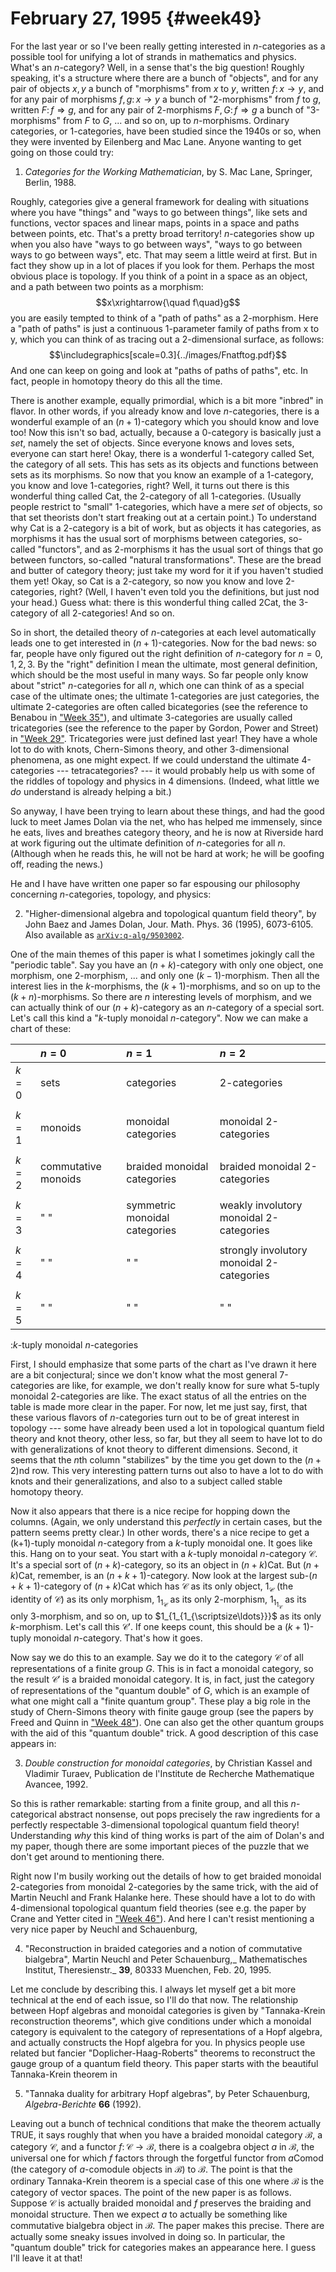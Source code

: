 # February 27, 1995 {#week49}

For the last year or so I've been really getting interested in
$n$-categories as a possible tool for unifying a lot of strands in
mathematics and physics. What's an $n$-category? Well, in a sense that's
the big question! Roughly speaking, it's a structure where there are a
bunch of "objects", and for any pair of objects $x,y$ a bunch of
"morphisms" from $x$ to $y$, written $f\colon x \to y$, and for any pair of
morphisms $f, g\colon x \to y$ a bunch of "2-morphisms" from $f$ to $g$, written $F\colon f \Rightarrow g$, and for any pair of 2-morphisms $F, G\colon f \Rightarrow g$ a bunch of
"3-morphisms" from $F$ to $G$, ... and so on, up to $n$-morphisms. Ordinary
categories, or 1-categories, have been studied since the 1940s or so,
when they were invented by Eilenberg and Mac Lane. Anyone wanting to get
going on those could try:

1) _Categories for the Working Mathematician_, by S. Mac Lane, Springer, Berlin, 1988.

Roughly, categories give a general framework for dealing with situations
where you have "things" and "ways to go between things", like sets
and functions, vector spaces and linear maps, points in a space and
paths between points, etc. That's a pretty broad territory!
$n$-categories show up when you also have "ways to go between ways",
"ways to go between ways to go between ways", etc. That may seem a
little weird at first. But in fact they show up in a lot of places if
you look for them. Perhaps the most obvious place is topology. If you
think of a point in a space as an object, and a path between two points
as a morphism:
$$x\xrightarrow{\quad f\quad}g$$
you are easily tempted to think of a "path of paths" as a 2-morphism.
Here a "path of paths" is just a continuous 1-parameter family of
paths from x to y, which you can think of as tracing out a $2$-dimensional
surface, as follows:
$$\includegraphics[scale=0.3]{../images/Fnatftog.pdf}$$
And one can keep on going and look at "paths of paths of paths", etc.
In fact, people in homotopy theory do this all the time.

There is another example, equally primordial, which is a bit more
"inbred" in flavor. In other words, if you already know and love
$n$-categories, there is a wonderful example of an $(n+1)$-category which
you should know and love too! Now this isn't so bad, actually, because
a 0-category is basically just a *set*, namely the set of objects. Since
everyone knows and loves sets, everyone can start here! Okay, there is a
wonderful 1-category called Set, the category of all sets. This has sets
as its objects and functions between sets as its morphisms. So now that
you know an example of a 1-category, you know and love 1-categories,
right? Well, it turns out there is this wonderful thing called Cat, the
2-category of all 1-categories. (Usually people restrict to "small"
1-categories, which have a mere *set* of objects, so that set theorists
don't start freaking out at a certain point.) To understand why Cat is
a 2-category is a bit of work, but as objects it has categories, as
morphisms it has the usual sort of morphisms between categories,
so-called "functors", and as 2-morphisms it has the usual sort of
things that go between functors, so-called "natural transformations".
These are the bread and butter of category theory; just take my word for
it if you haven't studied them yet! Okay, so Cat is a 2-category, so
now you know and love 2-categories, right? (Well, I haven't even told
you the definitions, but just nod your head.) Guess what: there is this
wonderful thing called 2Cat, the 3-category of all 2-categories! And so
on.

So in short, the detailed theory of $n$-categories at each level
automatically leads one to get interested in $(n+1)$-categories. Now for
the bad news: so far, people have only figured out the right definition
of $n$-category for $n = 0, 1, 2, 3$. By the "right" definition I mean
the ultimate, most general definition, which should be the most useful
in many ways. So far people only know about "strict" $n$-categories for
all $n$, which one can think of as a special case of the ultimate ones;
the ultimate 1-categories are just categories, the ultimate 2-categories
are often called bicategories (see the reference to Benabou in
["Week 35"](#week35)), and ultimate 3-categories are usually called
tricategories (see the reference to the paper by Gordon, Power and
Street) in ["Week 29"](#week29). Tricategories were just defined last
year! They have a whole lot to do with knots, Chern-Simons theory, and
other $3$-dimensional phenomena, as one might expect. If we could
understand the ultimate 4-categories --- tetracategories? --- it would
probably help us with some of the riddles of topology and physics in 4
dimensions. (Indeed, what little we *do* understand is already helping a
bit.)

So anyway, I have been trying to learn about these things, and had the
good luck to meet James Dolan via the net, who has helped me immensely,
since he eats, lives and breathes category theory, and he is now at
Riverside hard at work figuring out the ultimate definition of
$n$-categories for all $n$. (Although when he reads this, he will not be
hard at work; he will be goofing off, reading the news.)

He and I have have written one paper so far espousing our philosophy
concerning $n$-categories, topology, and physics:

2) "Higher-dimensional algebra and topological quantum field theory", by John Baez and James Dolan, Jour. Math. Phys. 36 (1995), 6073-6105. Also available as [`arXiv:q-alg/9503002`](http://arxiv.org/abs/q-alg/9503002).

One of the main themes of this paper is what I sometimes jokingly call
the "periodic table". Say you have an $(n+k)$-category with only one
object, one morphism, one 2-morphism, ... and only one $(k-1)$-morphism.
Then all the interest lies in the $k$-morphisms, the $(k+1)$-morphisms, and
so on up to the $(k+n)$-morphisms. So there are $n$ interesting levels of
morphism, and we can actually think of our $(n+k)$-category as an
$n$-category of a special sort. Let's call this kind a "$k$-tuply monoidal
$n$-category". Now we can make a chart of these:

|       | $n=0$ | $n=1$ | $n=2$ |
| ----- | :--- | :--- | :--- |
| $k=0$ | sets | categories | 2-categories |
| | | | |
| $k=1$ | monoids | monoidal categories | monoidal 2-categories |
| | | | |
| $k=2$ | commutative monoids | braided monoidal categories | braided monoidal 2-categories |
| | | | |
| $k=3$ | " " | symmetric monoidal categories | weakly involutory monoidal 2-categories |
| | | | |
| $k=4$ | " " | " " | strongly involutory monoidal 2-categories |
| | | | |
| $k=5$ | " " | " " | " " |

:$k$-tuply monoidal $n$-categories

First, I should emphasize that some parts of the chart as I've drawn it
here are a bit conjectural; since we don't know what the most general
7-categories are like, for example, we don't really know for sure what
5-tuply monoidal 2-categories are like. The exact status of all the
entries on the table is made more clear in the paper. For now, let me
just say, first, that these various flavors of $n$-categories turn out to
be of great interest in topology --- some have already been used a lot in
topological quantum field theory and knot theory, other less, so far,
but they all seem to have lot to do with generalizations of knot theory
to different dimensions. Second, it seems that the $n$th column
"stabilizes" by the time you get down to the $(n+2)$nd row. This very
interesting pattern turns out also to have a lot to do with knots and
their generalizations, and also to a subject called stable homotopy
theory.

Now it also appears that there is a nice recipe for hopping down the
columns. (Again, we only understand this *perfectly* in certain cases,
but the pattern seems pretty clear.) In other words, there's a nice
recipe to get a (k+1)-tuply monoidal $n$-category from a $k$-tuply monoidal
one. It goes like this. Hang on to your seat. You start with a $k$-tuply
monoidal $n$-category $\mathcal{C}$. It's a special sort of $(n+k)$-category, so its an
object in $(n+k)\mathsf{Cat}$. But $(n+k)\mathsf{Cat}$, remember, is an $(n+k+1)$-category. Now
look at the largest sub-$(n+k+1)$-category of $(n+k)\mathsf{Cat}$ which has $\mathcal{C}$ as its
only object, $1_{\mathcal{C}}$ (the identity of $\mathcal{C}$) as its only morphism, $1_{1_{\mathcal{C}}}$ as
its only 2-morphism, $1_{1_{1_{\mathcal{C}}}}$ as its only 3-morphism, and so on, up to
$1_{1_{1_{\scriptsize\ldots}}}$ as its only $k$-morphism. Let's call this $\mathcal{C}'$. If one
keeps count, this should be a $(k+1)$-tuply monoidal $n$-category. That's
how it goes.

Now say we do this to an example. Say we do it to the category $\mathcal{C}$ of all
representations of a finite group $G$. This is in fact a monoidal
category, so the result $\mathcal{C}'$ is a braided monoidal category. It is, in
fact, just the category of representations of the "quantum double" of
$G$, which is an example of what one might call a "finite quantum
group". These play a big role in the study of Chern-Simons theory with
finite gauge group (see the papers by Freed and Quinn in
["Week 48"](#week48)). One can also get the other quantum groups with
the aid of this "quantum double" trick. A good description of this
case appears in:

3) _Double construction for monoidal categories_, by Christian Kassel and Vladimir Turaev, Publication de l'Institute de Recherche Mathematique Avancee, 1992.

So this is rather remarkable: starting from a finite group, and all this
$n$-categorical abstract nonsense, out pops precisely the raw ingredients
for a perfectly respectable $3$-dimensional topological quantum field
theory! Understanding *why* this kind of thing works is part of the aim
of Dolan's and my paper, though there are some important pieces of the
puzzle that we don't get around to mentioning there.

Right now I'm busily working out the details of how to get braided
monoidal 2-categories from monoidal 2-categories by the same trick, with
the aid of Martin Neuchl and Frank Halanke here. These should have a lot
to do with $4$-dimensional topological quantum field theories (see e.g.
the paper by Crane and Yetter cited in ["Week 46"](#week46)). And here
I can't resist mentioning a very nice paper by Neuchl and Schauenburg,

4) "Reconstruction in braided categories and a notion of commutative bialgebra", Martin Neuchl and Peter Schauenburg,_ Mathematisches Institut, Theresienstr._ **39**, 80333 Muenchen, Feb. 20, 1995.

Let me conclude by describing this. I always let myself get a bit more
technical at the end of each issue, so I'll do that now. The
relationship between Hopf algebras and monoidal categories is given by
"Tannaka-Krein reconstruction theorems", which give conditions under
which a monoidal category is equivalent to the category of
representations of a Hopf algebra, and actually constructs the Hopf
algebra for you. In physics people use related but fancier
"Doplicher-Haag-Roberts" theorems to reconstruct the gauge group of a
quantum field theory. This paper starts with the beautiful Tannaka-Krein
theorem in

5) "Tannaka duality for arbitrary Hopf algebras", by Peter Schauenburg, _Algebra-Berichte_ **66** (1992).

Leaving out a bunch of technical conditions that make the theorem
actually TRUE, it says roughly that when you have a braided monoidal
category $\mathcal{B}$, a category $\mathcal{C}$, and a functor $f\colon \mathcal{C} \to \mathcal{B}$, there is a coalgebra
object $a$ in $\mathcal{B}$, the universal one for which $f$ factors through the
forgetful functor from $a\mathsf{Comod}$ (the category of $a$-comodule objects in $\mathcal{B}$)
to $\mathcal{B}$. The point is that the ordinary Tannaka-Krein theorem is a special
case of this one where $\mathcal{B}$ is the category of vector spaces. The point of
the new paper is as follows. Suppose $\mathcal{C}$ is actually braided monoidal and
$f$ preserves the braiding and monoidal structure. Then we expect $a$ to
actually be something like commutative bialgebra object in $\mathcal{B}$. The paper
makes this precise. There are actually some sneaky issues involved in
doing so. In particular, the "quantum double" trick for categories
makes an appearance here. I guess I'll leave it at that!
